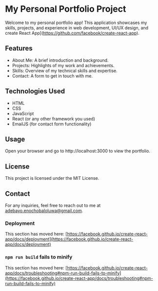 # My Personal Portfolio Project

Welcome to my personal portfolio app! This application showcases my skills, projects, and experience in web development, UI/UX design, and create React App](https://github.com/facebook/create-react-app).

## Features

- About Me: A brief introduction and background.
- Projects: Highlights of my work and achievements.
- Skills: Overview of my technical skills and expertise.
- Contact: A form to get in touch with me.

## Technologies Used

- HTML
- CSS
- JavaScript
- React (or any other framework you used)
- EmailJS (for contact form functionality)

## Usage

Open your browser and go to http://localhost:3000 to view the portfolio.

## License

This project is licensed under the MIT License.

## Contact

For any inquiries, feel free to reach out to me at adebayo.enochobaloluwa@gmail.com.

### Deployment

This section has moved here: [https://facebook.github.io/create-react-app/docs/deployment](https://facebook.github.io/create-react-app/docs/deployment)

### `npm run build` fails to minify

This section has moved here: [https://facebook.github.io/create-react-app/docs/troubleshooting#npm-run-build-fails-to-minify](https://facebook.github.io/create-react-app/docs/troubleshooting#npm-run-build-fails-to-minify)
